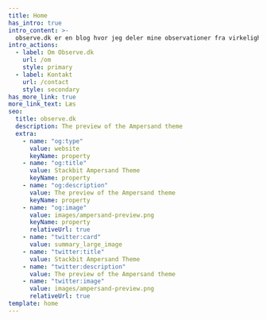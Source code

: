 ```yaml
---
title: Home
has_intro: true
intro_content: >-
  observe.dk er en blog hvor jeg deler mine observationer fra virkelighden.
intro_actions:
  - label: Om Observe.dk
    url: /om
    style: primary
  - label: Kontakt
    url: /contact
    style: secondary
has_more_link: true
more_link_text: Læs
seo:
  title: observe.dk
  description: The preview of the Ampersand theme
  extra:
    - name: "og:type"
      value: website
      keyName: property
    - name: "og:title"
      value: Stackbit Ampersand Theme
      keyName: property
    - name: "og:description"
      value: The preview of the Ampersand theme
      keyName: property
    - name: "og:image"
      value: images/ampersand-preview.png
      keyName: property
      relativeUrl: true
    - name: "twitter:card"
      value: summary_large_image
    - name: "twitter:title"
      value: Stackbit Ampersand Theme
    - name: "twitter:description"
      value: The preview of the Ampersand theme
    - name: "twitter:image"
      value: images/ampersand-preview.png
      relativeUrl: true
template: home
---
```

